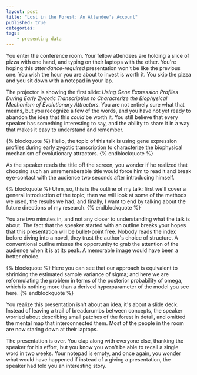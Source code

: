 ```yaml
---
layout: post
title: "Lost in the Forest: An Attendee's Account"
published: true
categories:
tags:
    - presenting data
---
```

You enter the conference room. Your fellow attendees are holding a slice of pizza with one hand, and typing on their laptops with the other. You're hoping this *attendance-required* presentation won't be like the previous one. You wish the hour you are about to invest is worth it. You skip the pizza and you sit down with a notepad in your lap.

The projector is showing the first slide: *Using Gene Expression Profiles During Early Zygotic Transcription to Characterize the Biophysical Mechanism of Evolutionary Attractors*. You are not entirely sure what that means, but you recognize a few of the words, and you have not yet ready to abandon the idea that this *could* be worth it. You still believe that every speaker has something interesting to say, and the ability to share it in a way that makes it easy to understand and remember.

{% blockquote %}
    Hello, the topic of this talk is using gene expression profiles during early zygotic transcription to characterize the biophysical mechanism of evolutionary attractors.
{% endblockquote %}

As the speaker reads the title off the screen, you wonder if he realized that choosing such an unrememberable title would force him to read it and break eye-contact with the audience two seconds after introducing himself.

{% blockquote %}
    Uhm, so, this is the outline of my talk: first we'll cover a general introduction of the topic; then we will look at some of the methods we used, the results we had; and finally, I want to end by talking about the future directions of my research.
{% endblockquote %}

You are two minutes in, and not any closer to understanding what the talk is about. The fact that the speaker started with an outline breaks your hopes that this presentation will be bullet-point free. Nobody reads the index before diving into a novel, they trust the author's choice of structure. A conventional outline misses the opportunity to grab the attention of the audience when it is at its peak. A memorable image would have been a better choice.

{% blockquote %}
     Here you can see that our approach is equivalent to shrinking the estimated sample variance of sigma; and here we are reformulating the problem in terms of the posterior probability of omega, which is nothing more than a derived hyperparameter of the model you see here.
{% endblockquote %}

You realize this presentation isn't about an idea, it's about a slide deck. Instead of leaving a trail of breadcrumbs between concepts, the speaker worried about describing small patches of the forest in detail, and omitted the mental map that interconnected them. Most of the people in the room are now staring down at their laptops.

The presentation is over. You clap along with everyone else, thanking the speaker for his effort, but you know you won't be able to recall a single word in two weeks. Your notepad is empty, and once again, you wonder what would have happened if instead of a giving a presentation, the speaker had told you an interesting story.

